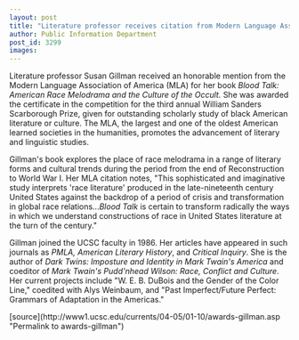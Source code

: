 ```yaml
---
layout: post
title: "Literature professor receives citation from Modern Language Association of America"
author: Public Information Department
post_id: 3299
images:
---
```


<a name="content" id="content"></a>
<p>
  Literature professor Susan Gillman received an honorable mention from the Modern Language Association of America (MLA) for her book <i>Blood Talk: American Race Melodrama and the Culture of the Occult.</i> She was awarded the certificate in the competition for the third annual William Sanders Scarborough Prize, given for outstanding scholarly study of black American literature or culture. The MLA, the largest and one of the oldest American learned societies in the humanities, promotes the advancement of literary and linguistic studies.
</p>
<p>
  Gillman's book explores the place of race melodrama in a range of literary forms and cultural trends during the period from the end of Reconstruction to World War I. Her MLA citation notes, "This sophisticated and imaginative study interprets 'race literature' produced in the late-nineteenth century United States against the backdrop of a period of crisis and transformation in global race relations...<i>Blood Talk</i> is certain to transform radically the ways in which we understand constructions of race in United States literature at the turn of the century."
</p>
<p>
  Gillman joined the UCSC faculty in 1986. Her articles have appeared in such journals as <i>PMLA, American Literary History</i>, and <i>Critical Inquiry</i>. She is the author of <i>Dark Twins: Imposture and Identity in Mark Twain's America</i> and coeditor of <i>Mark Twain's Pudd'nhead Wilson: Race, Conflict and Culture</i>. Her current projects include "W. E. B. DuBois and the Gender of the Color Line," coedited with Alys Weinbaum, and "Past Imperfect/Future Perfect: Grammars of Adaptation in the Americas."
</p>
[source](http://www1.ucsc.edu/currents/04-05/01-10/awards-gillman.asp "Permalink to awards-gillman")
